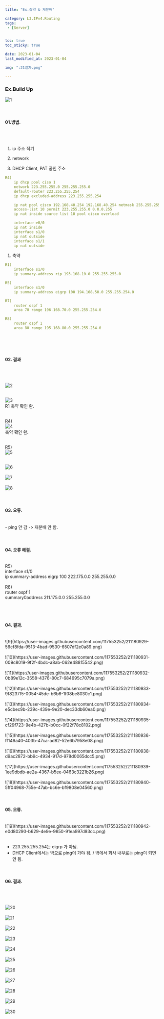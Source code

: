 ```yaml
---
title: "Ex.축약 & 재분배"

category: L3.IPv4.Routing
tags:
 - [Server]


toc: true
toc_sticky: true

date: 2023-01-04
last_modified_at: 2023-01-04

img: ":21일차.png"

---
```


<!-- outline-start -->


### Ex.Build Up


![1](https://user-images.githubusercontent.com/117553252/211180918-fcc1c064-147a-4f0f-baeb-ab55dcae5d7d.png)
<br/><br/><br/>


#### 01.방법.
<br/><br/>

1. ip 주소 적기

1. network

1. DHCP Client, PAT 공인 주소
```yaml
R4)
    ip dhcp pool ciso 1
    network 223.255.255.0 255.255.255.0
    default-router 223.255.255.254
    ip dhcp excluded-address 223.255.255.254

    ip nat pool cisco 192.168.40.254 192.168.40.254 netmask 255.255.255.0
    access-list 10 permit 223.255.255.0 0.0.0.255
    ip nat inside source list 10 pool cisco overload

    interface e0/0
    ip nat inside
    interface s1/0
    ip nat outside
    interface s1/1
    ip nat outside
```

1. 축약<br/>

```yaml
R1)
    interface s1/0
    ip summary-address rip 193.168.10.0 255.255.255.0

R5)
    interface s1/0
    ip summary-address eigrp 100 194.168.50.0 255.255.254.0

R7)
    router ospf 1
    area 70 range 196.168.70.0 255.255.254.0

R8)
    router ospf 1
    area 80 range 195.168.80.0 255.255.254.0
```

<br/><br/><br/>


#### 02. 결과
<br/><br/>

![2](https://user-images.githubusercontent.com/117553252/211180920-174ed35a-8deb-44c7-9aa6-ea91d5c8f84e.png)
<br/><br/>

![3](https://user-images.githubusercontent.com/117553252/211180921-445d2f03-d8d7-4165-8595-411d862378fb.png)
<br/> R1 축약 확인 완.<br/><br/>


R4)<br/>
![4](https://user-images.githubusercontent.com/117553252/211180922-4d8bd2d8-9e15-4ae5-8c0b-9560001eff30.png)
<br/> 축약 확인 완.<br/><br/>


R5)<br/>
![5](https://user-images.githubusercontent.com/117553252/211180923-b96a7b47-6f6e-434d-8250-5c2e227667f9.png)<br/><br/>


![6](https://user-images.githubusercontent.com/117553252/211180925-1ca5d2df-f355-4205-8adc-43c388a2e100.png)<br/><br/>
![7](https://user-images.githubusercontent.com/117553252/211180926-809db304-21b9-4983-bb2d-847c310175bb.png)<br/><br/>
![8](https://user-images.githubusercontent.com/117553252/211180927-03a499c1-c39e-4c41-9d38-16a36ebaf230.png)<br/><br/><br/>



#### 03. 오류.
<br/>
- ping 안 감 -> 재분배 안 함.
<br/><br/><br/>


#### 04. 오류 해결.
<br/>
R5)<br/>
    interface s1/0<br/>
    ip summary-address eigrp 100 222.175.0.0 255.255.0.0<br/>
<br/>
R8)<br/>
    router ospf 1<br/>
    summary0address 211.175.0.0 255.255.0.0<br/>
<br/><br/><br/>



#### 04. 결과.
<br/>
![9](https://user-images.githubusercontent.com/117553252/211180929-56cf8fda-9513-4bad-9530-6507df2e0a89.png)<br/><br/>
![10](https://user-images.githubusercontent.com/117553252/211180931-009c8019-9f2f-4bdc-a8ab-062e48815542.png)<br/><br/>
![11](https://user-images.githubusercontent.com/117553252/211180932-0b89e12c-3558-4376-80c7-684695c7079a.png)<br/><br/>
![12](https://user-images.githubusercontent.com/117553252/211180933-9f8237f5-0054-45de-b6b6-1f08be8030c1.png)<br/><br/>
![13](https://user-images.githubusercontent.com/117553252/211180934-e5cbec9b-239c-439e-9e20-dec33db60ea0.png)<br/><br/>
![14](https://user-images.githubusercontent.com/117553252/211180935-cf29f723-9e4b-427b-b0cc-0f22f78c8102.png)<br/><br/>
![15](https://user-images.githubusercontent.com/117553252/211180936-ff149a40-403b-47ca-ad82-52e6b7958e08.png)<br/><br/>
![16](https://user-images.githubusercontent.com/117553252/211180938-d9ac2872-bb9c-4934-917d-978d0065dcc5.png)<br/><br/>
![17](https://user-images.githubusercontent.com/117553252/211180939-1ee9dbdb-ae2a-4367-b5ee-0463c3221b26.png)<br/><br/>
![18](https://user-images.githubusercontent.com/117553252/211180940-5ff04968-755e-47ab-bc6e-bf9808e04560.png)<br/><br/><br/>




#### 05. 오류.
<br/>
![19](https://user-images.githubusercontent.com/117553252/211180942-e0d80290-b629-4e9e-9850-91ea997d83cc.png)<br/><br/>

- 223.255.255.254는 eigrp 가 아님.
- DHCP Client에서는 밖으로 ping이 가야 됨. / 밖에서 회사 내부로는 ping이 되면 안 됨.
<br/><br/><br/>



#### 06. 결과.
<br/><br/>


![20](https://user-images.githubusercontent.com/117553252/211180944-4af10bd0-d359-49ec-902c-02fe63f78579.png)<br/><br/>
![21](https://user-images.githubusercontent.com/117553252/211180946-4c86f9f6-35a5-466f-a3d5-4b2fa7befbfa.png)<br/><br/>
![22](https://user-images.githubusercontent.com/117553252/211180947-c42cb28b-9412-45d1-a2e4-d356292e6d08.png)<br/><br/>
![23](https://user-images.githubusercontent.com/117553252/211180948-650a8c1d-1f7c-4ef9-b634-3755e3eb6065.png)<br/><br/>
![24](https://user-images.githubusercontent.com/117553252/211180949-44dfb90d-f75c-46e7-926d-c5a458bc2d09.png)<br/><br/>
![25](https://user-images.githubusercontent.com/117553252/211180950-a4636c11-0bc7-46b3-a7e4-082767b830e2.png)<br/><br/>
![26](https://user-images.githubusercontent.com/117553252/211180951-2215efbf-7ada-4752-b0cc-ad2399aa514e.png)<br/><br/>
![27](https://user-images.githubusercontent.com/117553252/211180952-e2300fd3-0afa-4146-aa60-7053d9aee7b4.png)<br/><br/>
![28](https://user-images.githubusercontent.com/117553252/211180953-55f0e5d9-bdd1-4702-b700-2e3da4257840.png)<br/><br/>
![29](https://user-images.githubusercontent.com/117553252/211180955-c0b3d5e8-df4d-4d31-b41d-e0549437928c.png)<br/><br/>
![30](https://user-images.githubusercontent.com/117553252/211180956-9ba7b61d-3b5c-485b-a032-f509fadfdda8.png)<br/><br/>
